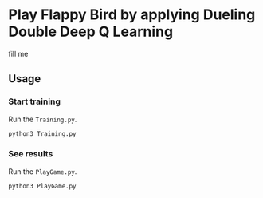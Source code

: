 # Play Flappy Bird by applying Dueling Double Deep Q Learning 

fill me


## Usage

### Start training

Run the `Training.py`.

```bash
python3 Training.py
```

### See results 

Run the `PlayGame.py`.

```bash
python3 PlayGame.py
```
